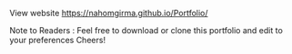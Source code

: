 View website 
https://nahomgirma.github.io/Portfolio/

Note to Readers : 
Feel free to download or clone this portfolio and edit to your preferences
Cheers!
